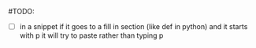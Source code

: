 
#TODO:
- [ ] in a snippet if it goes to a fill in section (like def in python) and it starts with p it will try to paste rather than typing p

